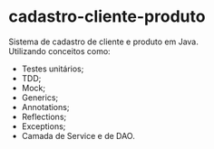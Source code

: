 # cadastro-cliente-produto
Sistema de cadastro de cliente e produto em Java. <br />
Utilizando conceitos como:
- Testes unitários;
- TDD;
- Mock;
- Generics;
- Annotations;
- Reflections;
- Exceptions;
- Camada de Service e de DAO.
